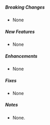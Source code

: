 ##### Breaking Changes

* None

##### New Features

* None

##### Enhancements

* None

##### Fixes

* None

##### Notes

* None.
